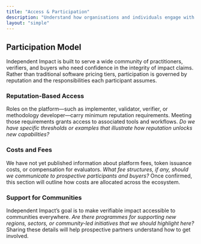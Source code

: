```yaml
---
title: "Access & Participation"
description: "Understand how organisations and individuals engage with Independent Impact."
layout: "simple"
---
```


## Participation Model

Independent Impact is built to serve a wide community of practitioners, verifiers, and buyers who need confidence in the integrity of impact claims. Rather than traditional software pricing tiers, participation is governed by reputation and the responsibilities each participant assumes.

### Reputation-Based Access

Roles on the platform—such as implementer, validator, verifier, or methodology developer—carry minimum reputation requirements. Meeting those requirements grants access to associated tools and workflows. _Do we have specific thresholds or examples that illustrate how reputation unlocks new capabilities?_

### Costs and Fees

We have not yet published information about platform fees, token issuance costs, or compensation for evaluators. _What fee structures, if any, should we communicate to prospective participants and buyers?_ Once confirmed, this section will outline how costs are allocated across the ecosystem.

### Support for Communities

Independent Impact’s goal is to make verifiable impact accessible to communities everywhere. _Are there programmes for supporting new regions, sectors, or community-led initiatives that we should highlight here?_ Sharing these details will help prospective partners understand how to get involved.
